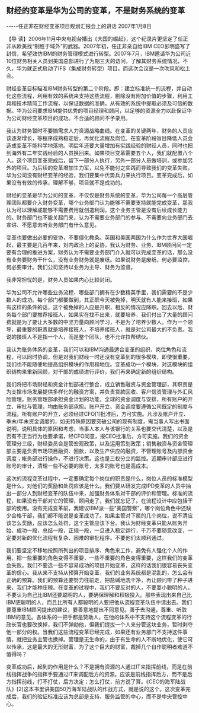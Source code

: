 ## 财经的变革是华为公司的变革，不是财务系统的变革

-----任正非在财经变革项目规划汇报会上的讲话
2007年1月8日



【导  读】2006年11月中央电视台播出《大国的崛起》，这个纪录片更坚定了任正非从欧美找“制胜于域外”的武器。2007年初，任正非亲自给IBM CEO彭明盛写了封信，希望效仿IBM的财务管理模式进行转型。2007年7月，IBM邀请华为公司近10位财务相关人员到美国总部进行了为期三天的访问，了解其财务系统情况，不久，华为就正式启动了IFS（集成财务转型）项目。而这次会议是一次吹风和松土会。

财经变革目标瞄准IBM财务转型的第二个阶段。即：建立标准统一的流程，并自动化这些流程，利用有效的系统来支持这些流程，剔除没有附加价值的步骤，利用工具和技术精简工作流程，以保证数据的准确，从有效的系统中提取必须及可信的数据。华为公司要求IBM提供优秀的项目经理和顾问，以足够的资源全力以赴保证华为公司财经变革项目的成功。不合适的顾问不予录用。

我认为财务暂时不要搞需求人力资源战略曲线。在变革的关键两年，财务的人员应该逐渐增长，等程序成熟稳定后，再优化流程及岗位。在变革阶段盲目降低人员会造成变革不能科学地落地。明后年还要大量增加有实践经验的财经人员，同时也把到海外有二年实践经验的人员换回来。如果项目变革需要五个人，我们就配置八个人。这个项目变革完成后，留下一部分人执行，另外一部分人员做培训，或参加另外的项目。为后续的变革增加生力军，以免不能付之实践而导致我们的变革失败。华为公司没有财经变革的经验，我们要集中优势兵力来执行项目。变革完成后，如果没有有效的传承，理解不够，项目就不是成功的。

财经的变革是华为公司的变革，不仅仅是财务系统的变革，华为公司每一个高层管理团队都要介入财务变革，哪个业务部门认为能够不需要支持就能完成变革，那我认为可以理解成能够不需要费用就创造利润。这个业务主管是没有后续成长能力的。财务部门也不能关起门来，认为不需要业务部门的参与、不需要向业务部门去宣讲、不愿意去听业务部门有什么意见。

变革也要做出必要的妥协，不要僵化教条。英国和美国两国为什么作为世界大国崛起，最主要是几百年来，对内政治上的妥协，我认为财务、业务、IBM顾问间一定要有合理的推进方案，财务认为不需要业务部门介入就可以完成变革的话，那么没有业务要财务干什么，没有业务财务就是废纸。如果说财务是废纸，何必要监控，何必要审计。我们公司坚持以业务为主导、财务为监督。

我非常担忧的是，财务人员如果内心比较封闭。

华为公司不允许哪些业务流程、哪些部门拥有在少数精英手里，我们需要的不是少数人的成功。每个部门都要做到，其正职今天被免掉，明天就有人能来接班，如果有这样的条件的话，这个被免掉的人应是升职，相反的情况应降职。回去以后，财务每个部门要推荐接班人，如果实在找不出来，就要培养，我们付出了大量的顾问费就是为了要让大多数的中坚力量向顾问学习，不是为了培养少数人。作为一个领导，最重要的职责就是培养接班人，不培养接班人，就是对公司最大的不负责。我说的接班人不是指一个人，而是整个团队，也不允许拉帮结伙。

我认为账务体系的变革，我们可以和IBM沟通最适合变革的组织、岗位角色和流程，可以同时协调，但是对我们财经一时还没有变革到的很多模块，即使很重要，我们也不能随便地提高组织模块的作用和地位。变革成功一个模块，对这模块的组织结构来重新回顾，对干部的成绩进行评价，我们再来确定新的组织结构。

我们将把市场财经和资金计划部进行整合，成立销售融资与资金管理部，其职责是为支撑市场发展提供多样化的融资方案，并负责贷款回收、客户信资管理与外汇风险管理。账务管理部承担资金计划的功能，全球的资金调度与安排，所有账户的开立、审批与管理，均由账务部承担。账户开立、资金调度要遵循公司既定的制度与流程。所有账户的开立，必须经过CFO[1]批准后，方可实施。凡涉及账户开立、季末/年末资金调度的，如无特殊原因要突破公司的现有制度，需当事人写出书面说明，说明具体的原因和考虑，当事人本人与该银行的关系也要交代清楚，以及是否有不正当行为也要承诺，经CFO同意，报CEO批准后，方可实施。我们的资金管理分三级，财经委员会是管宏观政策，以及运用策划政策；销售融资与资金管理部主要是负责市场项目融资、回款，以及生产供应的融资，不管理账号及内部资金调度；帐务部进行操作，不进行决策。这也是三权分立的监控。近期审计部应进行账号的审计，清理一些不必要的账号，太多的账号也是高成本。

这次的流程变革过程中，一定要确定每个岗位的职责是什么，岗位人员的标准模型是什么，对他们的奖励和处罚应该是什么。我们要从研发完成IPD变革的人员中抽出一部分人到财经变革的队伍中来，加强财务体系对干部的评价和管理。标准的流程，如果没有干部对它的管理，顾问走了，我们就忘记了。在流程设计中应包括干部的使用。没有完成变革前，我建议IBM派一些“美国警察”，哪个岗位角色中还缺少合格干部，我们都不能说是变革成功了。如果主管对下属的几个岗位，说不清应该怎么奖励，应该怎么处罚，这个主管应该下台。我认为财经变革只能从账务开始，成功一段，总结一段，正规一段，一旦进入稳定运行，千万不要随意改变，一定要对新的优化流程有复杂、困难的审批程序。不要他们太顺利通过。

我们要坚定不移地按照所列出的项目排序、角色来工作，避免有人强化个人的作用，把一些重要的角色变得不重要，一些不重要的角色变得重要，这样我们的变革会失败。我们不要选一些不容易成功的项目开始变革，这样的话我们很容易丧失变革的信心。我从来不支持从预算开始变革，我们的业务系统都是混乱的，怎么会有正确的预算。我们的预算还要努力往前走，把盐碱地洗干净，再让顾问带了种子进来，我们才能种庄稼。在变革的过程中，我们不要反对的人，不要耍小聪明的人，不要认为自己比IBM还要聪明的人，要确保理解和积极投入。那些表现出来自己比IBM更聪明的人，而且比所有人都聪明的人要把他从流程变革队伍中请出去。我们要尊重IBM顾问提出的建议，要善意地提出不同意见。善于去沟通，尊重、听取IBM的意见。各体系的一把手都是赞助人，在他的体系中不支持这个流程变革的行政长官也要改换掉，我们不弹劾他，但我们提拔一个人来分管这块业务，暂时剥夺他一部分的权。当我们这些流程变革已经完成，如果还有业务部门不支持这件事情，就把业务主管也换掉。管理是无生命的，由于有生命的人不断地优化，使它可以传承，这是最大的无形财富，为了这个巨大的财富，裁掉几个自作聪明者难道不值得吗？

变革成功后，起到的作用是什么？不是拥有资源的人通过IT来指挥前线，而是在前线指挥战争的指挥手要通过IT来调配后方的资源。应该是前线指挥后方，而不是后方指挥前线，打不打仗，后方决定；怎么打仗，前方说了算。《CEO的海军陆战队》[2]这本书里讲美国50万海军陆战队的作战方式，就是说的这个。这次变革完成后，我们的验证标准应该为总部是支持、服务监管的中心，而不是中央管控中心。
